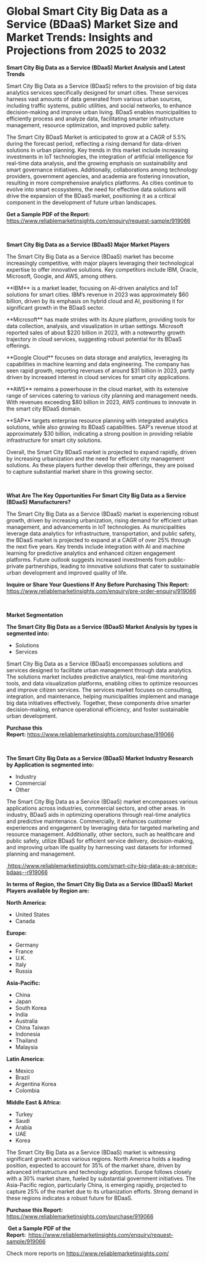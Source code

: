 <p><h1>Global Smart City Big Data as a Service (BDaaS) Market Size and Market Trends: Insights and Projections from 2025 to 2032</h1></p><p><strong>Smart City Big Data as a Service (BDaaS) Market Analysis and Latest Trends</strong></p>
<p><p>Smart City Big Data as a Service (BDaaS) refers to the provision of big data analytics services specifically designed for smart cities. These services harness vast amounts of data generated from various urban sources, including traffic systems, public utilities, and social networks, to enhance decision-making and improve urban living. BDaaS enables municipalities to efficiently process and analyze data, facilitating smarter infrastructure management, resource optimization, and improved public safety.</p><p>The Smart City BDaaS Market is anticipated to grow at a CAGR of 5.5% during the forecast period, reflecting a rising demand for data-driven solutions in urban planning. Key trends in this market include increasing investments in IoT technologies, the integration of artificial intelligence for real-time data analysis, and the growing emphasis on sustainability and smart governance initiatives. Additionally, collaborations among technology providers, government agencies, and academia are fostering innovation, resulting in more comprehensive analytics platforms. As cities continue to evolve into smart ecosystems, the need for effective data solutions will drive the expansion of the BDaaS market, positioning it as a critical component in the development of future urban landscapes.</p></p>
<p><strong>Get a Sample PDF of the Report:&nbsp;</strong> <a href="https://www.reliablemarketinsights.com/enquiry/request-sample/919066?utm_campaign=3196&utm_medium=2&utm_source=Github&utm_content=ia&utm_term=11032025&utm_id=smart-city-big-data-as-a-service-bdaas">https://www.reliablemarketinsights.com/enquiry/request-sample/919066</a></p>
<p>&nbsp;</p>
<p><strong>Smart City Big Data as a Service (BDaaS) Major Market Players</strong></p>
<p><p>The Smart City Big Data as a Service (BDaaS) market has become increasingly competitive, with major players leveraging their technological expertise to offer innovative solutions. Key competitors include IBM, Oracle, Microsoft, Google, and AWS, among others.</p><p>**IBM** is a market leader, focusing on AI-driven analytics and IoT solutions for smart cities. IBM’s revenue in 2023 was approximately $60 billion, driven by its emphasis on hybrid cloud and AI, positioning it for significant growth in the BDaaS sector.</p><p>**Microsoft** has made strides with its Azure platform, providing tools for data collection, analysis, and visualization in urban settings. Microsoft reported sales of about $220 billion in 2023, with a noteworthy growth trajectory in cloud services, suggesting robust potential for its BDaaS offerings.</p><p>**Google Cloud** focuses on data storage and analytics, leveraging its capabilities in machine learning and data engineering. The company has seen rapid growth, reporting revenues of around $31 billion in 2023, partly driven by increased interest in cloud services for smart city applications.</p><p>**AWS** remains a powerhouse in the cloud market, with its extensive range of services catering to various city planning and management needs. With revenues exceeding $80 billion in 2023, AWS continues to innovate in the smart city BDaaS domain.</p><p>**SAP** targets enterprise resource planning with integrated analytics solutions, while also growing its BDaaS capabilities. SAP's revenue stood at approximately $30 billion, indicating a strong position in providing reliable infrastructure for smart city solutions.</p><p>Overall, the Smart City BDaaS market is projected to expand rapidly, driven by increasing urbanization and the need for efficient city management solutions. As these players further develop their offerings, they are poised to capture substantial market share in this growing sector.</p></p>
<p>&nbsp;</p>
<p><strong>What Are The Key Opportunities For Smart City Big Data as a Service (BDaaS) Manufacturers?</strong></p>
<p><p>The Smart City Big Data as a Service (BDaaS) market is experiencing robust growth, driven by increasing urbanization, rising demand for efficient urban management, and advancements in IoT technologies. As municipalities leverage data analytics for infrastructure, transportation, and public safety, the BDaaS market is projected to expand at a CAGR of over 25% through the next five years. Key trends include integration with AI and machine learning for predictive analytics and enhanced citizen engagement platforms. Future outlook suggests increased investments from public-private partnerships, leading to innovative solutions that cater to sustainable urban development and improved quality of life.</p></p>
<p><strong>Inquire or Share Your Questions If Any Before Purchasing This Report:</strong> <a href="https://www.reliablemarketinsights.com/enquiry/pre-order-enquiry/919066?utm_campaign=3196&utm_medium=2&utm_source=Github&utm_content=ia&utm_term=11032025&utm_id=smart-city-big-data-as-a-service-bdaas">https://www.reliablemarketinsights.com/enquiry/pre-order-enquiry/919066</a></p>
<p>&nbsp;</p>
<p><strong>Market Segmentation</strong></p>
<p><strong>The Smart City Big Data as a Service (BDaaS) Market Analysis by types is segmented into:</strong></p>
<p><ul><li>Solutions</li><li>Services</li></ul></p>
<p><p>Smart City Big Data as a Service (BDaaS) encompasses solutions and services designed to facilitate urban management through data analytics. The solutions market includes predictive analytics, real-time monitoring tools, and data visualization platforms, enabling cities to optimize resources and improve citizen services. The services market focuses on consulting, integration, and maintenance, helping municipalities implement and manage big data initiatives effectively. Together, these components drive smarter decision-making, enhance operational efficiency, and foster sustainable urban development.</p></p>
<p><strong>Purchase this Report:&nbsp;</strong><a href="https://www.reliablemarketinsights.com/purchase/919066?utm_campaign=3196&utm_medium=2&utm_source=Github&utm_content=ia&utm_term=11032025&utm_id=smart-city-big-data-as-a-service-bdaas">https://www.reliablemarketinsights.com/purchase/919066</a></p>
<p>&nbsp;</p>
<p><strong>The Smart City Big Data as a Service (BDaaS) Market Industry Research by Application is segmented into:</strong></p>
<p><ul><li>Industry</li><li>Commercial</li><li>Other</li></ul></p>
<p><p>The Smart City Big Data as a Service (BDaaS) market encompasses various applications across industries, commercial sectors, and other areas. In industry, BDaaS aids in optimizing operations through real-time analytics and predictive maintenance. Commercially, it enhances customer experiences and engagement by leveraging data for targeted marketing and resource management. Additionally, other sectors, such as healthcare and public safety, utilize BDaaS for efficient service delivery, decision-making, and improving urban life quality by harnessing vast datasets for informed planning and management.</p></p>
<p><a href="https://www.reliablemarketinsights.com/smart-city-big-data-as-a-service-bdaas--r919066?utm_campaign=3196&utm_medium=2&utm_source=Github&utm_content=ia&utm_term=11032025&utm_id=smart-city-big-data-as-a-service-bdaas">&nbsp;https://www.reliablemarketinsights.com/smart-city-big-data-as-a-service-bdaas--r919066</a></p>
<p><strong>In terms of Region, the Smart City Big Data as a Service (BDaaS) Market Players available by Region are:</strong></p>
<p>
    <p> <strong> North America: </strong>
        <ul>
            <li>United States</li>
            <li>Canada</li>
        </ul>
        </p> 
    <p> <strong> Europe: </strong>
        <ul>
            <li>Germany</li>
            <li>France</li>
            <li>U.K.</li>
            <li>Italy</li>
            <li>Russia</li>
        </ul>
        </p> 
    <p> <strong> Asia-Pacific: </strong>
        <ul>
            <li>China</li>
            <li>Japan</li>
            <li>South Korea</li>
            <li>India</li>
            <li>Australia</li>
            <li>China Taiwan</li>
            <li>Indonesia</li>
            <li>Thailand</li>
            <li>Malaysia</li>
        </ul>
        </p> 
    <p> <strong> Latin America: </strong>
        <ul>
            <li>Mexico</li>
            <li>Brazil</li>
            <li>Argentina Korea</li>
            <li>Colombia</li>
        </ul>
        </p> 
    <p> <strong> Middle East & Africa: </strong>
        <ul>
            <li>Turkey</li>
            <li>Saudi</li>
            <li>Arabia</li>
            <li>UAE</li>
            <li>Korea</li>
        </ul>
    </p>
    </p>
<p><p>The Smart City Big Data as a Service (BDaaS) market is witnessing significant growth across various regions. North America holds a leading position, expected to account for 35% of the market share, driven by advanced infrastructure and technology adoption. Europe follows closely with a 30% market share, fueled by substantial government initiatives. The Asia-Pacific region, particularly China, is emerging rapidly, projected to capture 25% of the market due to its urbanization efforts. Strong demand in these regions indicates a robust future for BDaaS.</p></p>
<p><strong>Purchase this Report: </strong><a href="https://www.reliablemarketinsights.com/purchase/919066?utm_campaign=3196&utm_medium=2&utm_source=Github&utm_content=ia&utm_term=11032025&utm_id=smart-city-big-data-as-a-service-bdaas">https://www.reliablemarketinsights.com/purchase/919066</a></p>
<p>&nbsp;<strong>Get a Sample PDF of the Report:&nbsp;&nbsp;</strong><a href="https://www.reliablemarketinsights.com/enquiry/request-sample/919066?utm_campaign=3196&utm_medium=2&utm_source=Github&utm_content=ia&utm_term=11032025&utm_id=smart-city-big-data-as-a-service-bdaas">https://www.reliablemarketinsights.com/enquiry/request-sample/919066</a></p>
<p><strong></strong></p>
<p>Check more reports on <a href="https://www.reliablemarketinsights.com/?utm_campaign=3196&utm_medium=2&utm_source=Github&utm_content=ia&utm_term=11032025&utm_id=smart-city-big-data-as-a-service-bdaas">https://www.reliablemarketinsights.com/</a></p>